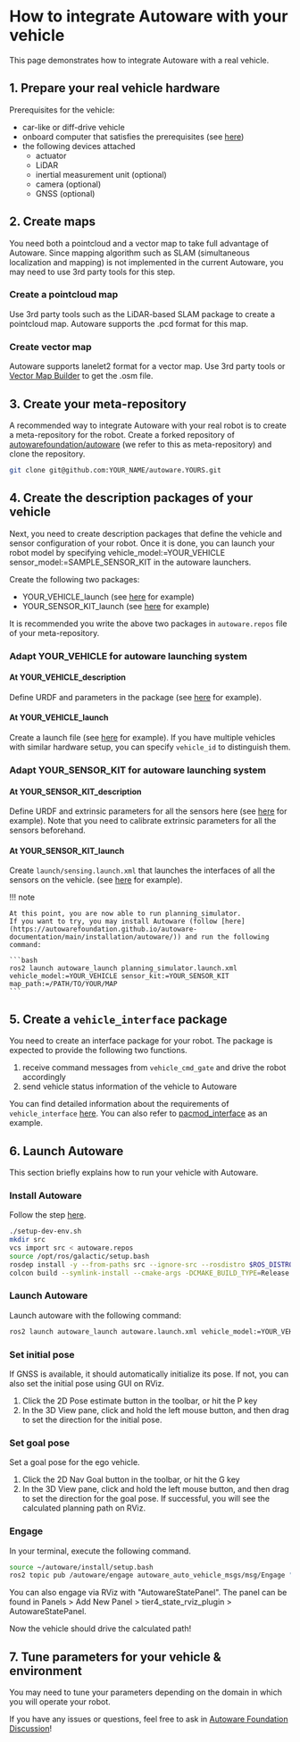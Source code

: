 # How to integrate Autoware with your vehicle

This page demonstrates how to integrate Autoware with a real vehicle.

## 1. Prepare your real vehicle hardware

Prerequisites for the vehicle:

- car-like or diff-drive vehicle
- onboard computer that satisfies the prerequisites (see [here](https://autowarefoundation.github.io/autoware-documentation/main/installation/autoware/source-installation/#prerequisites))
- the following devices attached
  - actuator
  - LiDAR
  - inertial measurement unit (optional)
  - camera (optional)
  - GNSS (optional)

## 2. Create maps

You need both a pointcloud and a vector map to take full advantage of Autoware. Since mapping algorithm such as SLAM (simultaneous localization and mapping) is not implemented in the current Autoware, you may need to use 3rd party tools for this step.

### Create a pointcloud map

Use 3rd party tools such as the LiDAR-based SLAM package to create a pointcloud map. Autoware supports the .pcd format for this map.

### Create vector map

Autoware supports lanelet2 format for a vector map. Use 3rd party tools or [Vector Map Builder](https://tools.tier4.jp/) to get the .osm file.

## 3. Create your meta-repository

A recommended way to integrate Autoware with your real robot is to create a meta-repository for the robot. Create a forked repository of [autowarefoundation/autoware](https://github.com/autowarefoundation/autoware) (we refer to this as meta-repository) and clone the repository.

```bash
git clone git@github.com:YOUR_NAME/autoware.YOURS.git
```

## 4. Create the description packages of your vehicle

Next, you need to create description packages that define the vehicle and sensor configuration of your robot.
Once it is done, you can launch your robot model by specifying vehicle_model:=YOUR_VEHICLE sensor_model:=SAMPLE_SENSOR_KIT in the autoware launchers.

Create the following two packages:

- YOUR_VEHICLE_launch (see [here](https://github.com/autowarefoundation/sample_vehicle_launch) for example)
- YOUR_SENSOR_KIT_launch (see [here](https://github.com/autowarefoundation/sample_sensor_kit_launch) for example)

It is recommended you write the above two packages in `autoware.repos` file of your meta-repository.

### Adapt YOUR_VEHICLE for autoware launching system

#### At YOUR_VEHICLE_description

Define URDF and parameters in the package (see [here](https://github.com/autowarefoundation/sample_vehicle_launch/tree/main/sample_vehicle_description) for example).

#### At YOUR_VEHICLE_launch

Create a launch file (see [here](https://github.com/autowarefoundation/sample_vehicle_launch/tree/main/sample_vehicle_launch) for example).
If you have multiple vehicles with similar hardware setup, you can specify `vehicle_id` to distinguish them.

### Adapt YOUR_SENSOR_KIT for autoware launching system

#### At YOUR_SENSOR_KIT_description

Define URDF and extrinsic parameters for all the sensors here (see [here](https://github.com/autowarefoundation/sample_sensor_kit_launch/tree/main/sample_sensor_kit_description) for example).
Note that you need to calibrate extrinsic parameters for all the sensors beforehand.

#### At YOUR_SENSOR_KIT_launch

Create `launch/sensing.launch.xml` that launches the interfaces of all the sensors on the vehicle. (see [here](https://github.com/autowarefoundation/sample_sensor_kit_launch/tree/main/sample_sensor_kit_launch) for example).

!!! note

    At this point, you are now able to run planning_simulator.
    If you want to try, you may install Autoware (follow [here](https://autowarefoundation.github.io/autoware-documentation/main/installation/autoware/)) and run the following command:

    ```bash
    ros2 launch autoware_launch planning_simulator.launch.xml vehicle_model:=YOUR_VEHICLE sensor_kit:=YOUR_SENSOR_KIT map_path:=/PATH/TO/YOUR/MAP
    ```

## 5. Create a `vehicle_interface` package

You need to create an interface package for your robot.
The package is expected to provide the following two functions.

1. receive command messages from `vehicle_cmd_gate` and drive the robot accordingly
2. send vehicle status information of the vehicle to Autoware

You can find detailed information about the requirements of `vehicle_interface` [here](https://autowarefoundation.github.io/autoware-documentation/main/design/autoware-interfaces/components/vehicle-interface/).
You can also refer to [pacmod_interface](https://github.com/tier4/pacmod_interface) as an example.

## 6. Launch Autoware

This section briefly explains how to run your vehicle with Autoware.

### Install Autoware

Follow the step [here](https://autowarefoundation.github.io/autoware-documentation/pr-86/installation/autoware/).

```bash
./setup-dev-env.sh
mkdir src
vcs import src < autoware.repos
source /opt/ros/galactic/setup.bash
rosdep install -y --from-paths src --ignore-src --rosdistro $ROS_DISTRO
colcon build --symlink-install --cmake-args -DCMAKE_BUILD_TYPE=Release
```

### Launch Autoware

Launch autoware with the following command:

```bash
ros2 launch autoware_launch autoware.launch.xml vehicle_model:=YOUR_VEHICLE sensor_kit:=YOUR_SENSOR_KIT map_path:=/PATH/TO/YOUR/MAP
```

### Set initial pose

If GNSS is available, it should automatically initialize its pose.
If not, you can also set the initial pose using GUI on RViz.

1. Click the 2D Pose estimate button in the toolbar, or hit the P key
2. In the 3D View pane, click and hold the left mouse button, and then drag to set the direction for the initial pose.

### Set goal pose

Set a goal pose for the ego vehicle.

1. Click the 2D Nav Goal button in the toolbar, or hit the G key
2. In the 3D View pane, click and hold the left mouse button, and then drag to set the direction for the goal pose.
   If successful, you will see the calculated planning path on RViz.

### Engage

In your terminal, execute the following command.

```bash
source ~/autoware/install/setup.bash
ros2 topic pub /autoware/engage autoware_auto_vehicle_msgs/msg/Engage "engage: true" -1
```

You can also engage via RViz with "AutowareStatePanel".
The panel can be found in Panels > Add New Panel > tier4_state_rviz_plugin > AutowareStatePanel.

Now the vehicle should drive the calculated path!

## 7. Tune parameters for your vehicle & environment

You may need to tune your parameters depending on the domain in which you will operate your robot.

If you have any issues or questions, feel free to ask in [Autoware Foundation Discussion](https://github.com/orgs/autowarefoundation/discussions)!
